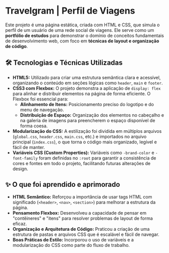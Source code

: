 # Travelgram | Perfil de Viagens

Este projeto é uma página estática, criada com HTML e CSS, que simula o perfil de um usuário de uma rede social de viagens. Ele serve como um **portfólio de estudos** para demonstrar o domínio de conceitos fundamentais de desenvolvimento web, com foco em **técnicas de layout e organização de código**.

## 🛠️ Tecnologias e Técnicas Utilizadas

- **HTML5:** Utilizado para criar uma estrutura semântica clara e acessível, organizando o conteúdo em seções lógicas como `header`, `main` e `footer`.
- **CSS3 com Flexbox:** O projeto demonstra a aplicação de `display: flex` para alinhar e distribuir elementos na página de forma eficiente. O Flexbox foi essencial para:
  - **Alinhamento de Itens:** Posicionamento preciso do logotipo e do menu de navegação.
  - **Distribuição de Espaço:** Organização dos elementos no cabeçalho e na galeria de imagens para preencherem o espaço disponível de forma coesa.
- **Modularização do CSS:** A estilização foi dividida em múltiplos arquivos (`global.css`, `header.css`, `main.css`, etc.) e importados no arquivo principal (`index.css`), o que torna o código mais organizado, legível e fácil de manter.
- **Variáveis CSS (Custom Properties):** Variáveis como `-brand-color` e `-font-family` foram definidas no `:root` para garantir a consistência de cores e fontes em todo o projeto, facilitando futuras alterações de design.

## ✨ O que foi aprendido e aprimorado

- **HTML Semântico:** Reforçou a importância de usar tags HTML com significado (`<header>`, `<nav>`, `<section>`) para melhorar a estrutura da página.
- **Pensamento Flexbox:** Desenvolveu a capacidade de pensar em "contêineres" e "itens" para resolver problemas de layout de forma eficaz.
- **Organização e Arquitetura de Código:** Praticou a criação de uma estrutura de pastas e arquivos CSS que é escalável e fácil de navegar.
- **Boas Práticas de Estilo:** Incorporou o uso de variáveis e a modularização do CSS como parte do fluxo de trabalho.
